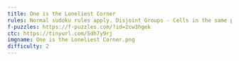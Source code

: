 ```yaml
---
title: One is the Loneliest Corner
rules: Normal sudoku rules apply. Disjoint Groups - Cells in the same position within two 3x3 boxes cannot contain the same digit. Sandwich - Clues outside the grid indicate the sum of the digits between the 1 and the 9 in their corresponding row or column.
f-puzzles: https://f-puzzles.com/?id=2cw3hgek
ctc: https://tinyurl.com/5dh7y9rj
imgname: One is the Loneliest Corner.png
difficulty: 2
---
```

